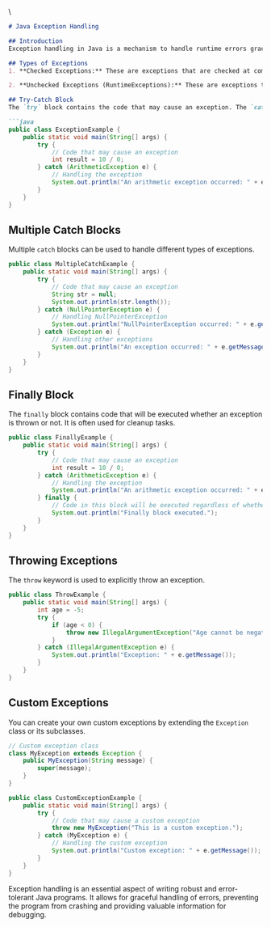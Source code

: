\
```markdown
# Java Exception Handling

## Introduction
Exception handling in Java is a mechanism to handle runtime errors gracefully. When an exceptional condition occurs, an object representing the exception is created and thrown in the method that caused the error. The program can catch and handle these exceptions, preventing abrupt termination.

## Types of Exceptions
1. **Checked Exceptions:** These are exceptions that are checked at compile-time. They must be either caught or declared in the method signature using the `throws` keyword.

2. **Unchecked Exceptions (RuntimeExceptions):** These are exceptions that are not checked at compile-time. They usually occur due to programming bugs and can be avoided by writing robust code.

## Try-Catch Block
The `try` block contains the code that may cause an exception. The `catch` block handles the exception if it occurs.

```java
public class ExceptionExample {
    public static void main(String[] args) {
        try {
            // Code that may cause an exception
            int result = 10 / 0;
        } catch (ArithmeticException e) {
            // Handling the exception
            System.out.println("An arithmetic exception occurred: " + e.getMessage());
        }
    }
}
```

## Multiple Catch Blocks
Multiple `catch` blocks can be used to handle different types of exceptions.

```java
public class MultipleCatchExample {
    public static void main(String[] args) {
        try {
            // Code that may cause an exception
            String str = null;
            System.out.println(str.length());
        } catch (NullPointerException e) {
            // Handling NullPointerException
            System.out.println("NullPointerException occurred: " + e.getMessage());
        } catch (Exception e) {
            // Handling other exceptions
            System.out.println("An exception occurred: " + e.getMessage());
        }
    }
}
```

## Finally Block
The `finally` block contains code that will be executed whether an exception is thrown or not. It is often used for cleanup tasks.

```java
public class FinallyExample {
    public static void main(String[] args) {
        try {
            // Code that may cause an exception
            int result = 10 / 0;
        } catch (ArithmeticException e) {
            // Handling the exception
            System.out.println("An arithmetic exception occurred: " + e.getMessage());
        } finally {
            // Code in this block will be executed regardless of whether an exception occurred
            System.out.println("Finally block executed.");
        }
    }
}
```

## Throwing Exceptions
The `throw` keyword is used to explicitly throw an exception.

```java
public class ThrowExample {
    public static void main(String[] args) {
        int age = -5;
        try {
            if (age < 0) {
                throw new IllegalArgumentException("Age cannot be negative.");
            }
        } catch (IllegalArgumentException e) {
            System.out.println("Exception: " + e.getMessage());
        }
    }
}
```

## Custom Exceptions
You can create your own custom exceptions by extending the `Exception` class or its subclasses.

```java
// Custom exception class
class MyException extends Exception {
    public MyException(String message) {
        super(message);
    }
}

public class CustomExceptionExample {
    public static void main(String[] args) {
        try {
            // Code that may cause a custom exception
            throw new MyException("This is a custom exception.");
        } catch (MyException e) {
            // Handling the custom exception
            System.out.println("Custom exception: " + e.getMessage());
        }
    }
}
```

Exception handling is an essential aspect of writing robust and error-tolerant Java programs. It allows for graceful handling of errors, preventing the program from crashing and providing valuable information for debugging.
```

